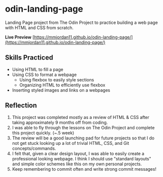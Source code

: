 # odin-landing-page
Landing Page project from The Odin Project to practice building a web page with
HTML and CSS from scratch.

**Live Preview** [https://mmjordan11.github.io/odin-landing-page/](https://mmjordan11.github.io/odin-landing-page/)

## Skills Practiced
- Using HTML to fill a page
- Using CSS to format a webpage
    + Using flexbox to easily style sections
    + Organizing HTML to efficiently use flexbox
- Inserting styled images and links on a webpages

## Reflection
1. This project was completed mostly as a review of HTML & CSS after taking
approximately 9 months off from coding.
2. I was able to fly through the lessons on The Odin Project and complete this
project quickly. (~.5 week)
3. The review will be a good launching pad for future projects so that I do not
get stuck looking up a lot of trivial HTML, CSS, and Git concepts/commands.
4. I felt that, given a clear design layout, I was able to easily create a
professional looking webpage. I think I should use "standard layouts" and
simple color schemes like this on my own personal projects.
5. Keep remembering to commit often and write strong commit messages!
